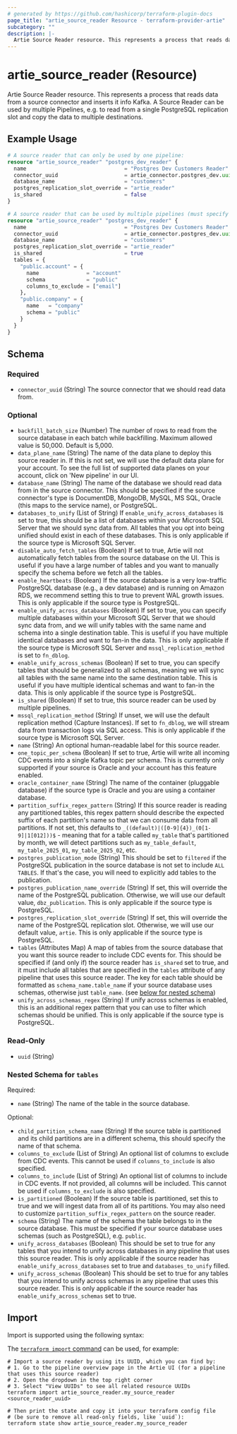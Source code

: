 ```yaml
---
# generated by https://github.com/hashicorp/terraform-plugin-docs
page_title: "artie_source_reader Resource - terraform-provider-artie"
subcategory: ""
description: |-
  Artie Source Reader resource. This represents a process that reads data from a source connector and inserts it info Kafka. A Source Reader can be used by multiple Pipelines, e.g. to read from a single PostgreSQL replication slot and copy the data to multiple destinations.
---
```


# artie_source_reader (Resource)

Artie Source Reader resource. This represents a process that reads data from a source connector and inserts it info Kafka. A Source Reader can be used by multiple Pipelines, e.g. to read from a single PostgreSQL replication slot and copy the data to multiple destinations.

## Example Usage

```terraform
# A source reader that can only be used by one pipeline:
resource "artie_source_reader" "postgres_dev_reader" {
  name                               = "Postgres Dev Customers Reader"
  connector_uuid                     = artie_connector.postgres_dev.uuid
  database_name                      = "customers"
  postgres_replication_slot_override = "artie_reader"
  is_shared                          = false
}

# A source reader that can be used by multiple pipelines (must specify tables):
resource "artie_source_reader" "postgres_dev_reader" {
  name                               = "Postgres Dev Customers Reader"
  connector_uuid                     = artie_connector.postgres_dev.uuid
  database_name                      = "customers"
  postgres_replication_slot_override = "artie_reader"
  is_shared                          = true
  tables = {
    "public.account" = {
      name               = "account"
      schema             = "public"
      columns_to_exclude = ["email"]
    },
    "public.company" = {
      name   = "company"
      schema = "public"
    }
  }
}
```

<!-- schema generated by tfplugindocs -->
## Schema

### Required

- `connector_uuid` (String) The source connector that we should read data from.

### Optional

- `backfill_batch_size` (Number) The number of rows to read from the source database in each batch while backfilling. Maximum allowed value is 50,000. Default is 5,000.
- `data_plane_name` (String) The name of the data plane to deploy this source reader in. If this is not set, we will use the default data plane for your account. To see the full list of supported data planes on your account, click on 'New pipeline' in our UI.
- `database_name` (String) The name of the database we should read data from in the source connector. This should be specified if the source connector's type is DocumentDB, MongoDB, MySQL, MS SQL, Oracle (this maps to the service name), or PostgreSQL.
- `databases_to_unify` (List of String) If `enable_unify_across_databases` is set to true, this should be a list of databases within your Microsoft SQL Server that we should sync data from. All tables that you opt into being unified should exist in each of these databases. This is only applicable if the source type is Microsoft SQL Server.
- `disable_auto_fetch_tables` (Boolean) If set to true, Artie will not automatically fetch tables from the source database on the UI. This is useful if you have a large number of tables and you want to manually specify the schema before we fetch all the tables.
- `enable_heartbeats` (Boolean) If the source database is a very low-traffic PostgreSQL database (e.g., a dev database) and is running on Amazon RDS, we recommend setting this to true to prevent WAL growth issues. This is only applicable if the source type is PostgreSQL.
- `enable_unify_across_databases` (Boolean) If set to true, you can specify multiple databases within your Microsoft SQL Server that we should sync data from, and we will unify tables with the same name and schema into a single destination table. This is useful if you have multiple identical databases and want to fan-in the data. This is only applicable if the source type is Microsoft SQL Server and `mssql_replication_method` is set to `fn_dblog`.
- `enable_unify_across_schemas` (Boolean) If set to true, you can specify tables that should be generalized to all schemas, meaning we will sync all tables with the same name into the same destination table. This is useful if you have multiple identical schemas and want to fan-in the data. This is only applicable if the source type is PostgreSQL.
- `is_shared` (Boolean) If set to true, this source reader can be used by multiple pipelines.
- `mssql_replication_method` (String) If unset, we will use the default replication method (Capture Instances). If set to `fn_dblog`, we will stream data from transaction logs via SQL access. This is only applicable if the source type is Microsoft SQL Server.
- `name` (String) An optional human-readable label for this source reader.
- `one_topic_per_schema` (Boolean) If set to true, Artie will write all incoming CDC events into a single Kafka topic per schema. This is currently only supported if your source is Oracle and your account has this feature enabled.
- `oracle_container_name` (String) The name of the container (pluggable database) if the source type is Oracle and you are using a container database.
- `partition_suffix_regex_pattern` (String) If this source reader is reading any partitioned tables, this regex pattern should describe the expected suffix of each partition's name so that we can consume data from all partitions. If not set, this defaults to `_((default)|([0-9]{4})_(0[1-9]|1[012]))$` - meaning that for a table called `my_table` that's partitioned by month, we will detect partitions such as `my_table_default`, `my_table_2025_01`, `my_table_2025_02`, etc.
- `postgres_publication_mode` (String) This should be set to `filtered` if the PostgreSQL publication in the source database is not set to include `ALL TABLES`. If that's the case, you will need to explicitly add tables to the publication.
- `postgres_publication_name_override` (String) If set, this will override the name of the PostgreSQL publication. Otherwise, we will use our default value, `dbz_publication`. This is only applicable if the source type is PostgreSQL.
- `postgres_replication_slot_override` (String) If set, this will override the name of the PostgreSQL replication slot. Otherwise, we will use our default value, `artie`. This is only applicable if the source type is PostgreSQL.
- `tables` (Attributes Map) A map of tables from the source database that you want this source reader to include CDC events for. This should be specified if (and only if) the source reader has `is_shared` set to true, and it must include all tables that are specified in the `tables` attribute of any pipeline that uses this source reader. The key for each table should be formatted as `schema_name.table_name` if your source database uses schemas, otherwise just `table_name`. (see [below for nested schema](#nestedatt--tables))
- `unify_across_schemas_regex` (String) If unify across schemas is enabled, this is an additional regex pattern that you can use to filter which schemas should be unified. This is only applicable if the source type is PostgreSQL.

### Read-Only

- `uuid` (String)

<a id="nestedatt--tables"></a>
### Nested Schema for `tables`

Required:

- `name` (String) The name of the table in the source database.

Optional:

- `child_partition_schema_name` (String) If the source table is partitioned and its child partitions are in a different schema, this should specify the name of that schema.
- `columns_to_exclude` (List of String) An optional list of columns to exclude from CDC events. This cannot be used if `columns_to_include` is also specified.
- `columns_to_include` (List of String) An optional list of columns to include in CDC events. If not provided, all columns will be included. This cannot be used if `columns_to_exclude` is also specified.
- `is_partitioned` (Boolean) If the source table is partitioned, set this to true and we will ingest data from all of its partitions. You may also need to customize `partition_suffix_regex_pattern` on the source reader.
- `schema` (String) The name of the schema the table belongs to in the source database. This must be specified if your source database uses schemas (such as PostgreSQL), e.g. `public`.
- `unify_across_databases` (Boolean) This should be set to true for any tables that you intend to unify across databases in any pipeline that uses this source reader. This is only applicable if the source reader has `enable_unify_across_databases` set to true and `databases_to_unify` filled.
- `unify_across_schemas` (Boolean) This should be set to true for any tables that you intend to unify across schemas in any pipeline that uses this source reader. This is only applicable if the source reader has `enable_unify_across_schemas` set to true.

## Import

Import is supported using the following syntax:

The [`terraform import` command](https://developer.hashicorp.com/terraform/cli/commands/import) can be used, for example:

```shell
# Import a source reader by using its UUID, which you can find by:
# 1. Go to the pipeline overview page in the Artie UI (for a pipeline that uses this source reader)
# 2. Open the dropdown in the top right corner
# 3. Select "View UUIDs" to see all related resource UUIDs
terraform import artie_source_reader.my_source_reader <source_reader_uuid>

# Then print the state and copy it into your terraform config file
# (be sure to remove all read-only fields, like `uuid`):
terraform state show artie_source_reader.my_source_reader
```
